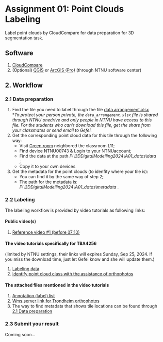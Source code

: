 # Assignment 01: Point Clouds Labeling
Label point clouds by CloudCompare for data preparation for 3D segmentation task.

## Software
1. [CloudCompare](https://www.danielgm.net/cc/)
2. (Optional) [QGIS](https://www.qgis.org/) or [ArcGIS (Pro)](https://www.esri.com/en-us/arcgis/products/arcgis-pro/overview?srsltid=AfmBOor314a-hTZeIX6diXq_sYR3lMnkMjCa82ZZIHWk3zrQvkcig1bd) (through NTNU software center)

## 2. Workflow
### 2.1 Data preparation
1. Find the tile you need to label through the file [data arrangement.xlsx](https://studntnu-my.sharepoint.com/:x:/g/personal/gefeik_ntnu_no/EUogwVPFy1xEm4JadvBxQRABZ8ntcYeu-DoARDvZsycjQA?e=YzK0az)  
   **To protect your person private, the `data_arrangement.xlsx` file is shared through NTNU onedrive and only people in NTNU have access to this file. For the students who can't download this file, get the share from your classmates or send email to Gefei.*
2. Get the corresponding point cloud data for this tile through the following way:
   - Visit [Green room](https://link.mazemap.com/Pah28i1x) neighbored the classroom L11;
   - Find device NTNU00743 & Login to your NTNUaccount;
   - Find the data at the path *F:\3DDigitalModelling2024\A01_datas\data* ; 
   - Copy it to your own devices.  
3. Get the metadata for the point clouds (to idenfity where your tile is):
   - You can find it by the same way of step 2;
   - The path for the metadata is: *F:\3DDigitalModelling2024\A01_datas\metadata* . 

### 2.2 Labeling
The labeling workflow is provided by video tutorials as following links:
#### Public video(s)
1. [Reference video #1 (before 07:10)](https://www.youtube.com/watch?v=B61WNd7R_w4)

#### The video tutorials specifically for TBA4256  
(limited by NTNU settings, their links will expires Sunday, Sep 25, 2024. 
If you miss the download time, just let Gefei know and she will update them.)
1. [Labeling data](https://studntnu-my.sharepoint.com/:v:/g/personal/gefeik_ntnu_no/EXV4PNuUrMZIojDIbr6L38QBurgp2KtLI_qtiaAnyPLc_A?nav=eyJyZWZlcnJhbEluZm8iOnsicmVmZXJyYWxBcHAiOiJPbmVEcml2ZUZvckJ1c2luZXNzIiwicmVmZXJyYWxBcHBQbGF0Zm9ybSI6IldlYiIsInJlZmVycmFsTW9kZSI6InZpZXciLCJyZWZlcnJhbFZpZXciOiJNeUZpbGVzTGlua0NvcHkifX0&e=WltjLS)
2. [Identify point cloud class with the assistance of orthophotos](https://studntnu-my.sharepoint.com/:v:/g/personal/gefeik_ntnu_no/EaIvGhdVZhNHqdCuc1TSwJ8B1f7d4dqGBdyw6qlqjjRfGg?nav=eyJyZWZlcnJhbEluZm8iOnsicmVmZXJyYWxBcHAiOiJPbmVEcml2ZUZvckJ1c2luZXNzIiwicmVmZXJyYWxBcHBQbGF0Zm9ybSI6IldlYiIsInJlZmVycmFsTW9kZSI6InZpZXciLCJyZWZlcnJhbFZpZXciOiJNeUZpbGVzTGlua0NvcHkifX0&e=zRCDfy)


#### The attached files mentioned in the video tutorials
1. [Annotation (label) list](./Annotation%20list.txt)
2. [Wms server link for Trondheim orthophotos](https://wms.geonorge.no/skwms1/wms.nib-prosjekter)
3. The way to find metadata that shows tile locations can be found through [2.1 Data preparation](#21-data-preparation)

### 2.3 Submit your result
Coming soon...

